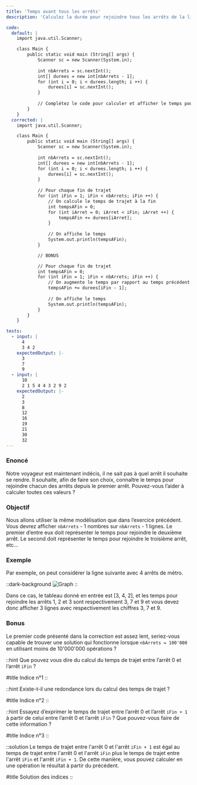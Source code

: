 ```yaml
---
title: 'Temps avant tous les arrêts'
description: 'Calculez la durée pour rejoindre tous les arrêts de la ligne de métro'

code:
  default: |
    import java.util.Scanner;

    class Main {
        public static void main (String[] args) {
            Scanner sc = new Scanner(System.in);
            
            int nbArrets = sc.nextInt();
            int[] durees = new int[nbArrets - 1];
            for (int i = 0; i < durees.length; i ++) {
                durees[i] = sc.nextInt();
            }
            
            // Complétez le code pour calculer et afficher le temps pour atteindre tous les arrêts
        }
    }
  corrected: |
    import java.util.Scanner;

    class Main {
        public static void main (String[] args) {
            Scanner sc = new Scanner(System.in);
            
            int nbArrets = sc.nextInt();
            int[] durees = new int[nbArrets - 1];
            for (int i = 0; i < durees.length; i ++) {
                durees[i] = sc.nextInt();
            }
            
            // Pour chaque fin de trajet
            for (int iFin = 1; iFin < nbArrets; iFin ++) {
                // On calcule le temps de trajet à la fin
                int tempsAFin = 0;
                for (int iArret = 0; iArret < iFin; iArret ++) {
                    tempsAFin += durees[iArret];
                }
                
                // On affiche le temps
                System.out.println(tempsAFin);
            }

            // BONUS

            // Pour chaque fin de trajet
            int tempsAFin = 0;
            for (int iFin = 1; iFin < nbArrets; iFin ++) {
                // On augmente le temps par rapport au temps précédent (voir les indices)
                tempsAFin += durees[iFin - 1];
                
                // On affiche le temps
                System.out.println(tempsAFin);
            }
        }
    }

tests:
  - input: |
      4
      3 4 2
    expectedOutput: |-
      3
      7
      9
  - input: |
      10
      2 1 5 4 4 3 2 9 2
    expectedOutput: |-
      2
      3
      8
      12
      16
      19
      21
      30
      32
---
```


### Enoncé

Notre voyageur est maintenant indécis, il ne sait pas à quel arrêt il souhaite se rendre. Il souhaite, afin de faire son choix, connaître le temps pour rejoindre chacun des arrêts depuis le premier arrêt. Pouvez-vous l’aider à calculer toutes ces valeurs ?

### Objectif

Nous allons utiliser la même modélisation que dans l’exercice précédent. Vous devrez afficher `nbArrets` - 1 nombres sur `nbArrets` - 1 lignes. Le premier d’entre eux doit représenter le temps pour rejoindre le deuxième arrêt. Le second doit représenter le temps pour rejoindre le troisième arrêt, etc...

### Exemple

Par exemple, on peut considérer la ligne suivante avec 4 arrêts de métro.

::dark-background
![Graph](/polympiads/graph-metro-polympiads.png)
::

Dans ce cas, le tableau donné en entrée est [3, 4, 2], et les temps pour rejoindre les arrêts 1, 2 et 3 sont respectivement 3, 7 et 9 et vous devez donc afficher 3 lignes avec respectivement les chiffres 3, 7 et 9.

### Bonus

Le premier code présenté dans la correction est assez lent, seriez-vous capable de trouver une solution qui fonctionne lorsque `nbArrets = 100'000` en utilisant moins de 10'000'000 opérations ?

::hint
Que pouvez vous dire du calcul du temps de trajet entre l’arrêt 0 et l’arrêt `iFin` ?

#title
Indice n°1
::

::hint
Existe-t-il une redondance lors du calcul des temps de trajet ?

#title
Indice n°2
::

::hint
Essayez d’exprimer le temps de trajet entre l’arrêt 0 et l’arrêt `iFin + 1` à partir de celui entre l’arrêt 0 et l’arrêt `iFin` ? Que pouvez-vous faire de cette information ?

#title
Indice n°3
::

::solution
Le temps de trajet entre l'arrêt 0 et l'arrêt `iFin + 1` est égal au temps de trajet entre l'arrêt 0 et l'arrêt `iFin` plus le temps de trajet entre l'arrêt `iFin` et l'arrêt `iFin + 1`. De cette manière, vous pouvez calculer en une opération le résultat à partir du précédent.

#title
Solution des indices
::
